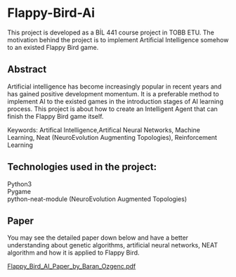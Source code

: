 # Flappy-Bird-Ai

This project is developed as a BİL 441 course project in TOBB ETU. 
The motivation behind the project is to implement Artificial Intelligence somehow to an existed Flappy Bird game.

<h2> Abstract </h2>
Artificial intelligence has become increasingly popular in recent years and has gained positive development momentum.
It is a preferable method to implement AI to the existed games in the introduction stages of AI learning process.
This project is about how to create an Intelligent Agent that can finish the Flappy Bird game itself.

Keywords: Artifical Intelligence,Artifical Neural Networks, Machine Learning,
Neat (NeuroEvolution Augmenting Topologies), Reinforcement Learning

<h2>Technologies used in the project:</h2>

Python3 </br>
Pygame </br>
python-neat-module (NeuroEvolution Augmented Topologies)</br>

<h2>Paper</h2>

You may see the detailed paper down below and have a better understanding about genetic algorithms, artificial neural networks, NEAT algorithm and how it is applied to Flappy Bird.

[Flappy_Bird_AI_Paper_by_Baran_Ozgenc.pdf](https://github.com/bozgenc/flappy-bird-ai/files/8798251/Baran_Ozgenc_171101064_final_raporu_441.pdf)
